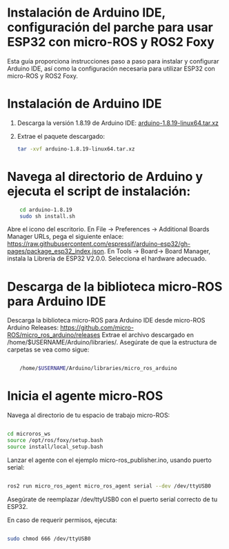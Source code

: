 # Instalación de Arduino IDE, configuración del parche para usar ESP32 con micro-ROS y ROS2 Foxy

Esta guía proporciona instrucciones paso a paso para instalar y configurar Arduino IDE, así como la configuración necesaria para utilizar ESP32 con micro-ROS y ROS2 Foxy.

# Instalación de Arduino IDE

1. Descarga la versión 1.8.19 de Arduino IDE: [arduino-1.8.19-linux64.tar.xz](https://downloads.arduino.cc/arduino-1.8.19-linux64.tar.xz)
2. Extrae el paquete descargado:

   ```bash
   tar -xvf arduino-1.8.19-linux64.tar.xz
   ```
# Navega al directorio de Arduino y ejecuta el script de instalación:

```bash
    cd arduino-1.8.19
    sudo sh install.sh
```
Abre el icono del escritorio.
En File → Preferences → Additional Boards Manager URLs, pega el siguiente enlace: https://raw.githubusercontent.com/espressif/arduino-esp32/gh-pages/package_esp32_index.json.
En Tools → Board→ Board Manager, instala la Librería de ESP32 V2.0.0.
Selecciona el hardware adecuado.

# Descarga de la biblioteca micro-ROS para Arduino IDE
Descarga la biblioteca micro-ROS para Arduino IDE desde micro-ROS Arduino Releases: https://github.com/micro-ROS/micro_ros_arduino/releases
Extrae el archivo descargado en /home/$USERNAME/Arduino/libraries/. Asegúrate de que la estructura de carpetas se vea como sigue:
```bash

    /home/$USERNAME/Arduino/libraries/micro_ros_arduino
 ```

# Inicia el agente micro-ROS

 Navega al directorio de tu espacio de trabajo micro-ROS:

```bash

cd microros_ws
source /opt/ros/foxy/setup.bash
source install/local_setup.bash
```
Lanzar el agente con el ejemplo micro-ros_publisher.ino, usando puerto serial:

```bash

ros2 run micro_ros_agent micro_ros_agent serial --dev /dev/ttyUSB0
```
Asegúrate de reemplazar /dev/ttyUSB0 con el puerto serial correcto de tu ESP32.

En caso de requerir permisos, ejecuta:

```bash

sudo chmod 666 /dev/ttyUSB0
```
